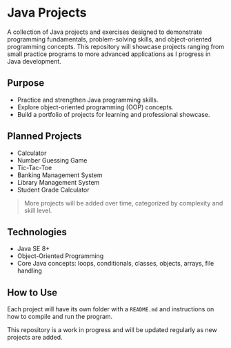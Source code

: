 # Java Projects

A collection of Java projects and exercises designed to demonstrate programming fundamentals, problem-solving skills, and object-oriented programming concepts. This repository will showcase projects ranging from small practice programs to more advanced applications as I progress in Java development.

## Purpose

- Practice and strengthen Java programming skills.
- Explore object-oriented programming (OOP) concepts.
- Build a portfolio of projects for learning and professional showcase.

## Planned Projects

- Calculator
- Number Guessing Game
- Tic-Tac-Toe
- Banking Management System
- Library Management System
- Student Grade Calculator

> More projects will be added over time, categorized by complexity and skill level.

## Technologies

- Java SE 8+
- Object-Oriented Programming
- Core Java concepts: loops, conditionals, classes, objects, arrays, file handling

## How to Use

Each project will have its own folder with a `README.md` and instructions on how to compile and run the program.  

This repository is a work in progress and will be updated regularly as new projects are added.
